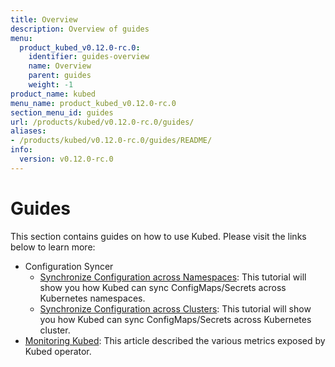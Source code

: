 ```yaml
---
title: Overview
description: Overview of guides
menu:
  product_kubed_v0.12.0-rc.0:
    identifier: guides-overview
    name: Overview
    parent: guides
    weight: -1
product_name: kubed
menu_name: product_kubed_v0.12.0-rc.0
section_menu_id: guides
url: /products/kubed/v0.12.0-rc.0/guides/
aliases:
- /products/kubed/v0.12.0-rc.0/guides/README/
info:
  version: v0.12.0-rc.0
---
```


# Guides

This section contains guides on how to use Kubed. Please visit the links below to learn more:

- Configuration Syncer
  - [Synchronize Configuration across Namespaces](/products/kubed/v0.12.0-rc.0/guides/config-syncer/intra-cluster): This tutorial will show you how Kubed can sync ConfigMaps/Secrets across Kubernetes namespaces.
  - [Synchronize Configuration across Clusters](/products/kubed/v0.12.0-rc.0/guides/config-syncer/inter-cluster): This tutorial will show you how Kubed can sync ConfigMaps/Secrets across Kubernetes cluster.
- [Monitoring Kubed](/products/kubed/v0.12.0-rc.0/guides/monitoring): This article described the various metrics exposed by Kubed operator.
